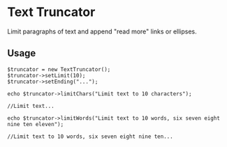 # Text Truncator
Limit paragraphs of text and append "read more" links or ellipses.  

## Usage
```
$truncator = new TextTruncator();
$truncator->setLimit(10);
$truncator->setEnding("...");

echo $truncator->limitChars("Limit text to 10 characters");

//Limit text...

echo $truncator->limitWords("Limit text to 10 words, six seven eight nine ten eleven");

//Limit text to 10 words, six seven eight nine ten...
```
